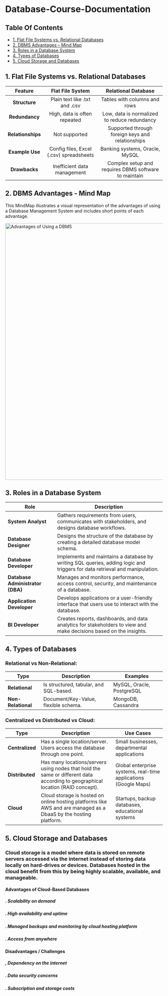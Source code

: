 # Database-Course-Documentation

## Table Of Contents
- [1. Flat File Systems vs. Relational Databases](#1-flat-file-systems-vs-relational-databases)
- [2. DBMS Advantages – Mind Map](#2-dbms-advantages---mind-map)
- [3. Roles in a Database System](#3-roles-in-a-database-system)
- [4. Types of Databases](#4-types-of-databases)
- [5. Cloud Storage and Databases](#5-cloud-storage-and-databases)

## 1. Flat File Systems vs. Relational Databases

| Feature         | Flat File System                        | Relational Database                                 |
|:---------------:|:---------------------------------------:|:---------------------------------------------------:|
| **Structure**   | Plain text like .txt and .csv           | Tables with columns and rows                        |
| **Redundancy**  | High, data is often repeated            | Low, data is normalized to reduce redundancy        |
| **Relationships** | Not supported                         | Supported through foreign keys and relationships    |
| **Example Use** | Config files, Excel (.csv) spreadsheets | Banking systems, Oracle, MySQL                      |
| **Drawbacks**   | Inefficient data management             | Complex setup and requires DBMS software to maintain|

## 2. DBMS Advantages - Mind Map
This MindMap illustrates a visual representation of the advantages of using a Database Management System and includes short points of each advantage.

<img width="2008" height="820" alt="Advantages of Using a DBMS" src="https://github.com/user-attachments/assets/183536e7-e337-48d5-9f53-5e0f245512d6" />

## 3. Roles in a Database System
| Role                             | Description                                              |
| -------------------------------- | -------------------------------------------------------- |
| **System Analyst**               | Gathers requirements from users, communicates with stakeholders, and designs database workflows.                |
| **Database Designer**            | Designs the structure of the database by creating a detailed database model schema.                   |
| **Database Developer**           | Implements and maintains a database by writing SQL queries, adding logic and triggers for data retrieval and manipulation. |
| **Database Administrator (DBA)** | Manages and monitors performance, access control, security, and maintenance of a database.          |
| **Application Developer**        | Develops applications or a user-friendly interface that users use to interact with the database.     |
| **BI Developer**                 | Creates reports, dashboards, and data analytics for stakeholders to view and make decisions based on the insights.        |


## 4. Types of Databases
### Relational vs Non-Relational:
| **Type**            | **Description**                                             | **Examples**                         |
|---------------------|-------------------------------------------------------------|--------------------------------------|
| **Relational**      | Is structured, tabular, and SQL-based.                      | MySQL, Oracle, PostgreSQL            |
| **Non-Relational**  | Document/Key-Value, flexible schema.                        | MongoDB, Cassandra                   |


### Centralized vs Distributed vs Cloud:
| **Type**       | **Description**                                                                                                                   | **Use Cases**                                                   |
|----------------|-----------------------------------------------------------------------------------------------------------------------------------|------------------------------------------------------------------|
| **Centralized**| Has a single location/server. Users access the database through one point.                                                        | Small businesses, departmental applications                     |
| **Distributed**| Has many locations/servers using nodes that hold the same or different data according to geographical location (RAID concept).    | Global enterprise systems, real-time applications (Google Maps) |
| **Cloud**      | Cloud storage is hosted on online hosting platforms like AWS and are managed as a DbaaS by the hosting platform.                  | Startups, backup databases, educational systems                 |


## 5. Cloud Storage and Databases

### Cloud storage is a model where data is stored on remote servers accessed via the internet instead of storing data locally on hard-drives or devices. Databases hosted in the cloud benefit from this by being highly scalable, available, and manageable.

#### Advantages of Cloud-Based Databases
##### . Scalability on demand

##### . High availability and uptime

##### . Managed backups and monitoring by cloud hosting platform

##### . Access from anywhere

#### Disadvantages / Challenges
##### , Dependency on the internet

##### . Data security concerns

##### . Subscription and storage costs
